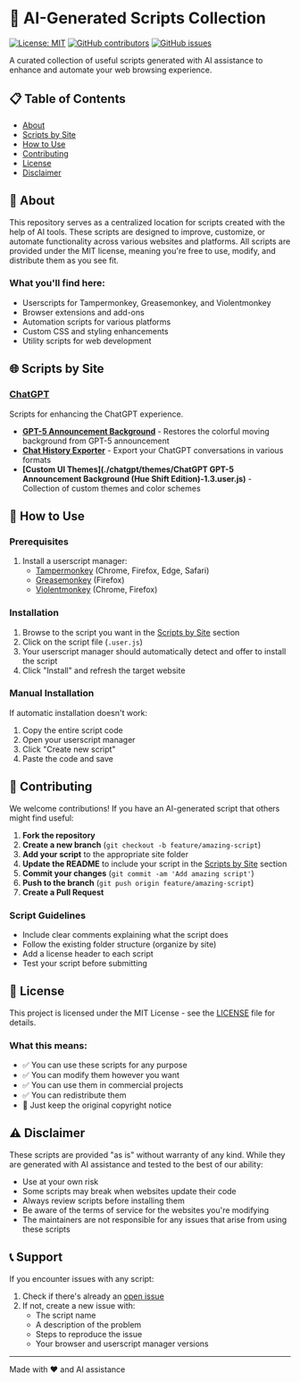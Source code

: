 # 🤖 AI-Generated Scripts Collection

[![License: MIT](https://img.shields.io/badge/License-MIT-yellow.svg)](https://opensource.org/licenses/MIT)
[![GitHub contributors](https://img.shields.io/github/contributors/yourusername/your-repo.svg)](https://github.com/yourusername/your-repo/graphs/contributors)
[![GitHub issues](https://img.shields.io/github/issues/yourusername/your-repo.svg)](https://github.com/yourusername/your-repo/issues)

A curated collection of useful scripts generated with AI assistance to enhance and automate your web browsing experience.

## 📋 Table of Contents
- [About](#about)
- [Scripts by Site](#scripts-by-site)
- [How to Use](#how-to-use)
- [Contributing](#contributing)
- [License](#license)
- [Disclaimer](#disclaimer)

## 🌟 About

This repository serves as a centralized location for scripts created with the help of AI tools. These scripts are designed to improve, customize, or automate functionality across various websites and platforms. All scripts are provided under the MIT license, meaning you're free to use, modify, and distribute them as you see fit.

### What you'll find here:
- Userscripts for Tampermonkey, Greasemonkey, and Violentmonkey
- Browser extensions and add-ons
- Automation scripts for various platforms
- Custom CSS and styling enhancements
- Utility scripts for web development

## 🌐 Scripts by Site

### [ChatGPT](./chatgpt/)
Scripts for enhancing the ChatGPT experience.
- **[GPT-5 Announcement Background](./chatgpt/gpt5-background.user.js)** - Restores the colorful moving background from GPT-5 announcement
- **[Chat History Exporter](./chatgpt/chat-exporter.user.js)** - Export your ChatGPT conversations in various formats
- **[Custom UI Themes](./chatgpt/themes/ChatGPT GPT-5 Announcement Background (Hue Shift Edition)-1.3.user.js)** - Collection of custom themes and color schemes


## 🚀 How to Use

### Prerequisites
1. Install a userscript manager:
    - [Tampermonkey](https://www.tampermonkey.net/) (Chrome, Firefox, Edge, Safari)
    - [Greasemonkey](https://addons.mozilla.org/en-US/firefox/addon/greasemonkey/) (Firefox)
    - [Violentmonkey](https://violentmonkey.github.io/) (Chrome, Firefox)

### Installation
1. Browse to the script you want in the [Scripts by Site](#scripts-by-site) section
2. Click on the script file (`.user.js`)
3. Your userscript manager should automatically detect and offer to install the script
4. Click "Install" and refresh the target website

### Manual Installation
If automatic installation doesn't work:
1. Copy the entire script code
2. Open your userscript manager
3. Click "Create new script"
4. Paste the code and save

## 🤝 Contributing

We welcome contributions! If you have an AI-generated script that others might find useful:

1. **Fork the repository**
2. **Create a new branch** (`git checkout -b feature/amazing-script`)
3. **Add your script** to the appropriate site folder
4. **Update the README** to include your script in the [Scripts by Site](#scripts-by-site) section
5. **Commit your changes** (`git commit -am 'Add amazing script'`)
6. **Push to the branch** (`git push origin feature/amazing-script`)
7. **Create a Pull Request**

### Script Guidelines
- Include clear comments explaining what the script does
- Follow the existing folder structure (organize by site)
- Add a license header to each script
- Test your script before submitting

## 📄 License

This project is licensed under the MIT License - see the [LICENSE](LICENSE) file for details.

### What this means:
- ✅ You can use these scripts for any purpose
- ✅ You can modify them however you want
- ✅ You can use them in commercial projects
- ✅ You can redistribute them
- 📝 Just keep the original copyright notice

## ⚠️ Disclaimer

These scripts are provided "as is" without warranty of any kind. While they are generated with AI assistance and tested to the best of our ability:

- Use at your own risk
- Some scripts may break when websites update their code
- Always review scripts before installing them
- Be aware of the terms of service for the websites you're modifying
- The maintainers are not responsible for any issues that arise from using these scripts

## 📞 Support

If you encounter issues with any script:
1. Check if there's already an [open issue](https://github.com/yourusername/your-repo/issues)
2. If not, create a new issue with:
    - The script name
    - A description of the problem
    - Steps to reproduce the issue
    - Your browser and userscript manager versions

---

Made with ❤️ and AI assistance
